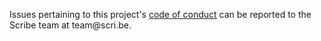 Issues pertaining to this project's [code of conduct](https://github.com/scribe-org/Scribe-Server/blob/main/.github/CODE_OF_CONDUCT.md) can be reported to the Scribe team at team@scri<nolink>.be.

